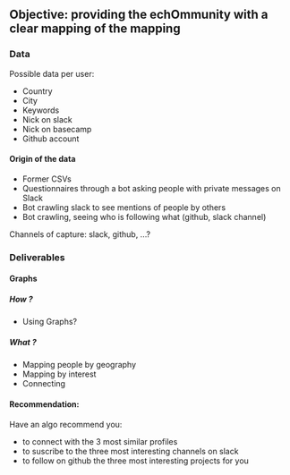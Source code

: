 ## Objective: providing the echOmmunity with a clear mapping of the mapping

### Data

Possible data per user:

* Country
* City
* Keywords
* Nick on slack
* Nick on basecamp
* Github account

#### Origin of the data

* Former CSVs
* Questionnaires through a bot asking people with private messages on Slack
* Bot crawling slack to see mentions of people by others
* Bot crawling, seeing who is following what (github, slack channel)

Channels of capture: slack, github, ...?

### Deliverables

#### Graphs

##### How ?

* Using Graphs?

##### What ?

* Mapping people by geography
* Mapping by interest
* Connecting

#### Recommendation:

Have an algo recommend you:

* to connect with the 3 most similar profiles
* to suscribe to the three most interesting channels on slack
* to follow on github the three most interesting projects for you
